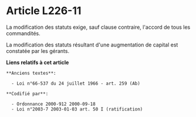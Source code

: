 # Article L226-11

La modification des statuts exige, sauf clause contraire, l'accord de tous les commandités.

La modification des statuts résultant d'une augmentation de capital est constatée par les gérants.

**Liens relatifs à cet article**

	**Anciens textes**:

	  - Loi n°66-537 du 24 juillet 1966 - art. 259 (Ab)

	**Codifié par**:

	  - Ordonnance 2000-912 2000-09-18
	  - Loi n°2003-7 2003-01-03 art. 50 I (ratification)
